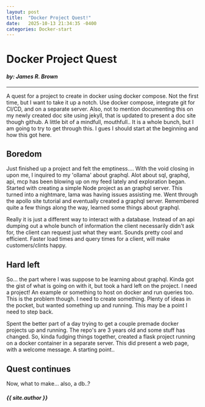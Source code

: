 ```yaml
---
layout: post
title:  "Docker Project Quest!"
date:   2025-10-13 21:34:35 -0400
categories: Docker-start
---
```


# Docker Project Quest

#### *by: James R. Brown*

---

A quest for a project to create in docker using docker compose.  Not the first time, but I want to take it up a notch.  Use docker compose, integrate git for CI/CD, and on a separate server.  Also, not to mention documenting this on my newly created doc site using jekyll, that is updated to present a doc site though github.  A little bit of a mindfull, mouthfull..  It is a whole bunch, but I am going to try to get through this.  I gues I should start at the beginning and how this got here.

## Boredom

Just finished up a project and felt the emptiness....   With the void closing in upon me, I inquired to my 'ollama' about graphql.  Alot about sql, graphql, api, mcp has been blowing up on my feed lately and exploration began.  Started with creating a simple Node project as an graphql server.  This turned into a nightmare, lama was having issues assisting me.  Went through the apollo site tutorial and eventually created a graphql server.  Remembered quite a few things along the way, learned some things about graphql.

Really it is just a different way to interact with a database.  Instead of an api dumping out a whole bunch of information the client necessarily didn't ask for, the client can request just what they want.  Sounds pretty cool and efficient.  Faster load times and query times for a client, will make customers/clints happy.

## Hard left

So...  the part where I was suppose to be learning about graphql.  Kinda got the gist of what is going on with it, but took a hard left on the project.  I need a project!  An example or something to host on docker and run queries too.  This is the problem though.  I need to create something.  Plenty of ideas in the pocket, but wanted something up and running.  This may be a point I need to step back.

Spent the better part of a day trying to get a couple premade docker projects up and running.  The repo's are 3 years old and some stuff has changed.  So, kinda fudging things together, created a flask project running on a docker container in a separate server.  This did present a web page, with a welcome message.  A starting point..

## Quest continues

Now, what to make...  also, a db..?

#### *{{ site.author }}*
